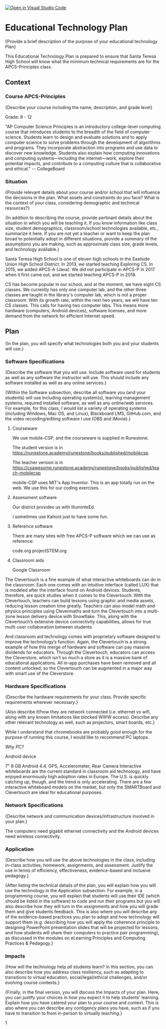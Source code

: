[![Open in Visual Studio Code](https://classroom.github.com/assets/open-in-vscode-f059dc9a6f8d3a56e377f745f24479a46679e63a5d9fe6f495e02850cd0d8118.svg)](https://classroom.github.com/online_ide?assignment_repo_id=6319754&assignment_repo_type=AssignmentRepo)

# Educational Technology Plan

{Provide a brief description of the purpose of your educational technology Plan}

This Educational Technology Plan is prepared to ensure that Santa Teresa High School will know what the minimum technical requirements are for the APCS-Principles class.

## Context

### Course  APCS-Principles

{Describe your course including the name, description, and grade level}

Grade: 9 - 12

"AP Computer Science Principles is an introductory college-level computing course that introduces students to the breadth of the field of computer science. Students learn to design and evaluate solutions and to apply computer science to solve problems through the development of algorithms and programs. They incorporate abstraction into programs and use data to discover new knowledge. Students also explain how computing innovations and computing systems—including the internet—work, explore their potential impacts, and contribute to a computing culture that is collaborative and ethical." -- CollegeBoard

### Situation

{Provide relevant details about your course and/or school that will influence the
decisions in the plan. What assets and constraints do you face? What is the
context of your class, considering demographic and technical resources?}

{In addition to describing the course, provide pertinant details about the situation in which you will be teaching it. If you know information like class size, student demographics, classroom/school technologies available, etc., summarize it here. If you are not yet a teacher or want to keep the plan broad to potentially adopt in different situations, provide a summary of the assumptions you are making, such as approximate class size, grade levels, and technology available.}

Santa Teresa High School is one of eleven high schools in the Eastside Union High School District.  In 2013, we started teaching Exploring CS.  In 2015, we added APCS-A (Java).  We did not participate in APCS-P in 2017 when it first came out, and we started teaching APCS-P in 2018.

CS has become popular in our school, and at the moment, we have eight CS classes.  We currently has only one computer lab, and the other three classes are taught in the library's computer lab, which is not a proper classroom.  With its growth rate, within the next two years, we will have ten CS classes.  This calls for having two computer labs.  This means more hardware (computers, Android devices), software licenses, and more demand from the network for efficient Internet speed.

## Plan

{In the plan, you will specify what technologies both you and your students will use.}

### Software Specifications

{Describe the software that you will use. Include software used for students as
well as any software the instructor will use. This should include any software
installed as well as any online services.}

{Within the Software subsection, describe all software you (and your students) will use including operating system(s), learning management systems, required installed software, as well as any online/web services. For example, for this class, I would list a variety of operating systems (including Windows, Mac OS, and Linux), Blackboard LMS, GitHub.com, and the video recording/editing software I use (OBS and iMovie).}

1. Courseware

   We use mobile-CSP, and the courseware is supplied in Runestone.

   The student version is in https://runestone.academy/runestone/books/published/mobilecsp.

   The teacher version is in https://csawesome.runestone.academy/runestone/books/published/teach-mobilecsp

   mobile-CSP uses MIT's App Inventor.  This is an app totally run on the web.  We use this for our coding exercises.

2. Assessment software

   Our district provides us with IlluminteEd.

   I sometimes use Kahoot just to have some fun.

3. Reference software

    There are many sites with free APCS-P software which we can use as reference:

    code.org
    projectSTEM.org

4.  Classroom aids 

    Google Classroom



The Clevertouch is a fine example of what interactive whiteboards can do in the classroom. Each one comes with an intuitive interface (called LUX) that is modeled after the interface found on Android devices. Students, therefore, are quick studies when it comes to the Clevertouch. With the Clevertouch, teachers can build lessons using graphic and media assets, reducing lesson creation time greatly. Teachers can also model math and physics principles using Clevermaths and turn the Clevertouch into a multi-zone lesson delivery device with Snowflake. This, along with the Clevertouch’s extensive device connectivity capabilities, allows for true multi-user collaboration between students.

And classroom aid technology comes with proprietary software designed to improve the technology’s function. Again, the Clevertouch is a strong example of how this merge of hardware and software can pay massive dividends for educators. Through the Clevertouch, educators can access the Cleverstore, which isn’t so much a store as it is a massive bank of educational applications. All in-app purchases have been removed and all content unlocked, so the Clevertouch can be augmented in a major way with smart use of the Cleverstore.



### Hardware Specifications

{Describe the hardware requirements for your class. Provide specific requirements
wherever necessary.}

{Also describe if/how they are network connected (i.e. ethernet vs wifi, along with any known limitations like blocked WWW access). Describe any other relevant technology as well, such as projectors, smart boards, etc.}

While I understand that chromebooks are probably good enough for the purpose of running this course, I would like to recommend PC laptops.

*Why PC?*


Android device

7" 8 GB Android 4.4, GPS, Accelerometer, Rear Camera
Interactive whiteboards are the current standard in classroom aid technology, and have enjoyed enormously high adoption rates in Europe. The U.S. is quickly catching up, though, and the trend is only accelerating. There are a few interactive whiteboard models on the market, but only the SMARTBoard and Clevertouch are ideal for educational purposes.

###  Network Specifications

{Describe network and communication devices/infrastructure involved in your plan.}

The computers need gigabit ethernet connectivity and the Android devices need wireless connectivity.

### Application

{Describe how you will use the above technologies in the class, including
in-class activities, homework, assignments, and assessment. Justify the use
in terms of efficiency, effectiveness, evidence-based and inclusive pedagogy.}

{After listing the technical details of the plan, you will explain how you will use the technology in the Application subsection. For example, in a programming course, you will explain that students will use their IDE (which should be listed in the software) to code and run their programs but you will also describe how they will turn in the assignments and how you will grade them and give students feedback. This is also where you will describe any of the evidence-based practices you plan to adopt and how technology will support them (e.g. describing how you will apply the coherence principle to designing PowerPoint presentation slides that will be projected for lessons, and how students will share their computers to practice pair programming), as discussed in the modules on eLearning Principles and Computing Practices & Pedagogy.}

### Impacts

{How will the technology help *all* students learn? In this section, you can also
describe how you address class resiliency, such as adapting to
transitions to virtual education, social/legal/ethical challenges,  and/or
evolving course contexts.}

{Finally, in the final version, you will discuss the Impacts of your plan. Here, you can justify your choices in how you expect it to help students' learning. Explain how you have catered your plan to your course and context. This is also where you can describe any contigency plans you have, such as if you have to transition to  from in-person to virtually teaching.}

1
